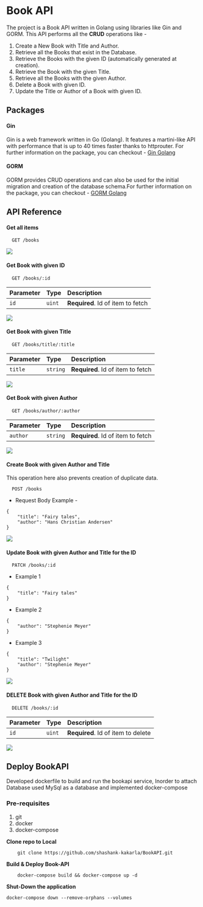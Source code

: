 
# Book API

The project is a Book API written in Golang using libraries like Gin and GORM. This API performs all the **CRUD** operations like -
1. Create a New Book with Title and Author.
2. Retrieve all the Books that exist in the Database.
3. Retrieve the Books with the given ID (automatically generated at creation).
4. Retrieve the Book with the given Title.
5. Retrieve all the Books with the given Author.
6. Delete a Book with given ID.
7. Update the Title or Author of a Book with given ID.

## Packages
#### Gin
Gin is a web framework written in Go (Golang). It features a martini-like API with performance that is up to 40 times faster thanks to httprouter. For further information on the package, you can checkout - [Gin Golang](https://github.com/gin-gonic/gin)

#### GORM
GORM provides CRUD operations and can also be used for the initial migration and creation of the database schema.For further information on the package, you can checkout - [GORM Golang](http://gorm.io)

## API Reference

#### Get all items

```http
  GET /books
```
![](https://github.com/shashank-kakarla/BookAPI/blob/master/media/GET_Books.gif)

#### Get Book with given ID

```http
  GET /books/:id
```

| Parameter | Type     | Description                       |
| :-------- | :------- | :-------------------------------- |
| `id`      | `uint` | **Required**. Id of item to fetch |

![](https://github.com/shashank-kakarla/BookAPI/blob/master/media/GET_Books_ID.gif)

#### Get Book with given Title

```http
  GET /books/title/:title
```

| Parameter | Type     | Description                       |
| :-------- | :------- | :-------------------------------- |
| `title`      | `string` | **Required**. Id of item to fetch |

![](https://github.com/shashank-kakarla/BookAPI/blob/master/media/GET_Books_Title.gif)

#### Get Book with given Author

```http
  GET /books/author/:author
```

| Parameter | Type     | Description                       |
| :-------- | :------- | :-------------------------------- |
| `author`      | `string` | **Required**. Id of item to fetch |

![](https://github.com/shashank-kakarla/BookAPI/blob/master/media/GET_Books_Author.gif)

#### Create Book with given Author and Title
This operation here also prevents creation of duplicate data.

```http
  POST /books
```

* Request Body Example -
```
{
    "title": "Fairy tales",
    "author": "Hans Christian Andersen"
}
```
![](https://github.com/shashank-kakarla/BookAPI/blob/master/media/POST_Books.gif)

#### Update Book with given Author and Title for the ID

```http
  PATCH /books/:id
```
* Example 1
```
{
    "title": "Fairy tales"
}
```
* Example 2
```
{
    "author": "Stephenie Meyer"
}
```
* Example 3
```
{
    "title": "Twilight"
    "author": "Stephenie Meyer"
}
```
![](https://github.com/shashank-kakarla/BookAPI/blob/master/media/PATCH_Books.gif)

#### DELETE Book with given Author and Title for the ID

```http
  DELETE /books/:id
```

| Parameter | Type     | Description                       |
| :-------- | :------- | :-------------------------------- |
| `id`      | `uint` | **Required**. Id of item to delete |

![](https://github.com/shashank-kakarla/BookAPI/blob/master/media/DELETE_Books.gif)


## Deploy BookAPI
Developed dockerfile to build and run the bookapi service, Inorder to attach Database used MySql as a database and implemented docker-compose

### Pre-requisites
  1. git
  2. docker
  3. docker-compose

**Clone repo to Local**
```shell
    git clone https://github.com/shashank-kakarla/BookAPI.git
```

**Build & Deploy Book-API**

```shell
    docker-compose build && docker-compose up -d
```
**Shut-Down the application**

```shell
docker-compose down --remove-orphans --volumes 
```


